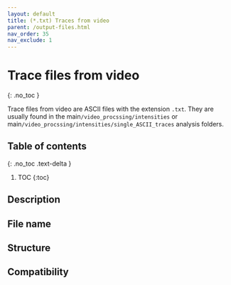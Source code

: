 ```yaml
---
layout: default
title: (*.txt) Traces from video
parent: /output-files.html
nav_order: 35
nav_exclude: 1
---
```



# Trace files from video
{: .no_toc }

Trace files from video are ASCII files with the extension `.txt`. They are usually found in the main`/video_procssing/intensities` or main`/video_procssing/intensities/single_ASCII_traces` analysis folders.

## Table of contents
{: .no_toc .text-delta }

1. TOC
{:toc}

## Description

## File name

## Structure

## Compatibility
